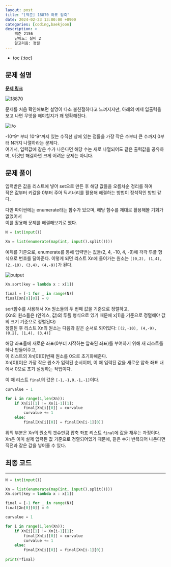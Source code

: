 ```yaml
---
layout: post
title: "[백준] 18870 좌표 압축"
date: 2024-02-23 13:00:00 +0900
categories: [coding,baekjoon]
description: >
    백준 2156
    난이도: 실버 2
    알고리즘: 정렬
---
```

* toc
{:toc}

## 문제 설명

<b>[문제 링크](https://www.acmicpc.net/problem/18870)</b>

![18870](https://janam.notion.site/image/https%3A%2F%2Fprod-files-secure.s3.us-west-2.amazonaws.com%2Fd6bf389f-51e5-4356-b4a7-6b4bd35c1d89%2F20346cbd-de27-4b06-a942-8ffc9e790ff3%2FUntitled.png?table=block&id=906abbc2-50c4-4cd2-afee-7add4cff0954&spaceId=d6bf389f-51e5-4356-b4a7-6b4bd35c1d89&width=2000&userId=&cache=v2)

문제를 처음 확인해보면 설명이 다소 불친절하다고 느껴지지만, 아래의 예제 입출력을 보고 나면 무엇을 해야할지가 꽤 명확해진다.  

![i/o](https://janam.notion.site/image/https%3A%2F%2Fprod-files-secure.s3.us-west-2.amazonaws.com%2Fd6bf389f-51e5-4356-b4a7-6b4bd35c1d89%2Ff0f6f4c4-61e7-43cd-b083-e532ff5fbc07%2FUntitled.png?table=block&id=4cfc2932-09b3-4c79-a17e-826c36037fdb&spaceId=d6bf389f-51e5-4356-b4a7-6b4bd35c1d89&width=2000&userId=&cache=v2)

-10^9^ 부터 10^9^까지 있는 수직선 상에 있는 점들을 가장 작은 수부터 큰 수까지 0부터 N까지 나열하라는 문제다.  
여기서, 입력값에 같은 수가 나온다면 해당 수는 새로 나열되어도 같은 출력값을 공유하며, 이것만 해결하면 크게 어려운 문제는 아니다. 

## 문제 풀이

입력받은 값을 리스트에 넣어 set으로 만든 후 해당 값들을 오름차순 정리를 하여  
작은 값부터 키값을 0부터 주어 딕셔너리를 활용해 해결하는 방법이 정석적인 방법 같다.  

다만 파이썬에는 enumerate라는 함수가 있으며, 해당 함수를 제대로 활용해볼 기회가 없었어서  
이를 활용해 문제를 해결해보기로 했다.

```python
N = int(input())

Xn = list(enumerate(map(int, input().split())))
```

예제를 기준으로, enumerate를 통해 입력받는 값들(2, 4, -10, 4, -9)에 각각 투플 형식으로 번호를 달아준다. 
이렇게 되면 리스트 Xn에 들어가는 원소는 `[(0,2), (1,4), (2,-10), (3,4), (4,-9)]`가 된다. 

![output](https://janam.notion.site/image/https%3A%2F%2Fprod-files-secure.s3.us-west-2.amazonaws.com%2Fd6bf389f-51e5-4356-b4a7-6b4bd35c1d89%2Fc6a42162-0a11-495d-9e0a-3de657fdec1d%2FUntitled.png?table=block&id=73885a55-e17f-4e1d-bcf6-bc8f32e52adb&spaceId=d6bf389f-51e5-4356-b4a7-6b4bd35c1d89&width=500&userId=&cache=v2")

```python
Xn.sort(key = lambda x : x[1])

final = [-1 for _ in range(N)]
final[Xn[0][0]] = 0
```

sort함수를 사용해서 Xn 원소들의 두 번째 값을 기준으로 정렬하고,  
(Xn의 원소들은 (인덱스, 값)의 투플 형식으로 있기 때문에 x[1]을 기준으로 정렬해야 값의 크기 기준으로 정렬된다)  
정렬된 후 리스트 Xn의 원소는 다음과 같은 순서로 되어있다: `[(2,-10), (4,-9), (0,2), (1,4), (3,4)]`  

해당 좌표들에 새로운 좌표(0부터 시작하는 압축된 좌표)를 부여하기 위해 새 리스트를 하나 만들어주고,  
이 리스트의 Xn[0][0]번째 원소를 0으로 초기화해준다.  
Xn[0][0]은 가장 작은 원소가 입력된 순서이며, 이 때 입력된 값을 새로운 압축 좌표 내에서 0으로 초기 설정하는 작업이다.  

이 때 리스트 `final`의 값은 `[-1,-1,0,-1,-1]`이다. 

```python
curvalue = 1

for i in range(1,len(Xn)):
    if Xn[i][1] != Xn[i-1][1]:  
        final[Xn[i][0]] = curvalue
        curvalue += 1
    else:
        final[Xn[i][0]] = final[Xn[i-1][0]]
```

위의 부분은 Xn의 원소의 갯수만큼 압축 좌표 리스트 `final`에 값을 채우는 과정이다.  
Xn은 이미 실제 입력된 값 기준으로 정렬되어있기 때문에, 같은 수가 반복되어 나온다면 직전과 같은 값을 넣어줄 수 있다.  

## 최종 코드

<hr>

```python
N = int(input())

Xn = list(enumerate(map(int, input().split())))
Xn.sort(key = lambda x : x[1])

final = [-1 for _ in range(N)]
final[Xn[0][0]] = 0

curvalue = 1

for i in range(1,len(Xn)):
    if Xn[i][1] != Xn[i-1][1]:  
        final[Xn[i][0]] = curvalue
        curvalue += 1
    else:
        final[Xn[i][0]] = final[Xn[i-1][0]]
        
print(*final)
```        

